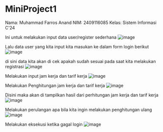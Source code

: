 # MiniProject1
Nama: Muhammad Farros Anand
NIM: 2409116085
Kelas: Sistem Informasi C'24

Ini untuk melakukan input data user/register sederhana
![image](https://github.com/user-attachments/assets/5aaa77c5-fb86-41a2-b3f1-bd5939642e16)

Lalu data user yang kita input kita masukan ke dalam form login berikut
![image](https://github.com/user-attachments/assets/b782e2ef-0ce3-4111-8cc2-5e72e324aefa)

di sini data kita akan di cek apakah sudah sesuai pada saat kita melakukan registrasi
![image](https://github.com/user-attachments/assets/5a441e9d-3649-4734-8b76-bb4e2e6d3129)

Melakukan input jam kerja dan tarif kerja
![image](https://github.com/user-attachments/assets/cfcbaa0c-71e0-4e91-98f2-697351fc3de2)

Melakukan Penghitungan jam kerja dan tarif kerja
![image](https://github.com/user-attachments/assets/a193eb03-ee0f-4ef6-9e4e-359d146b28b3)

Disini maka akan di tampilkan hasil dari perhitungan jam kerja dan tarif kerja
![image](https://github.com/user-attachments/assets/f4266c99-2ac8-4a95-9700-7ec30fd556f2)

Melakukan perulangan apa bila kita ingin melakukan penghitungan ulang
![image](https://github.com/user-attachments/assets/3879aefb-c13c-4a84-b41d-064697ce4c3e)

Melakukan eksekusi ketika gagal login
![image](https://github.com/user-attachments/assets/52c1fcc2-036e-40cb-bea8-6bcdc85def02)
